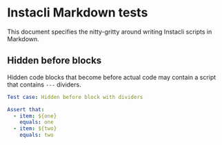 # Instacli Markdown tests

This document specifies the nitty-gritty around writing Instacli scripts in Markdown.

## Hidden before blocks

Hidden code blocks that become before actual code may contain a script that contains `---` dividers.

<!-- yaml instacli
${one}: one
---
${two}: two
-->

```yaml instacli
Test case: Hidden before block with dividers

Assert that:
  - item: ${one}
    equals: one
  - item: ${two}
    equals: two
```